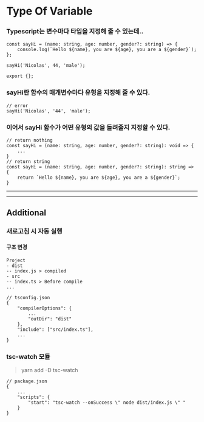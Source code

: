# Type Of Variable
### Typescript는 변수마다 타입을 지정해 줄 수 있는데..
~~~
const sayHi = (name: string, age: number, gender?: string) => {
	console.log(`Hello ${name}, you are ${age}, you are a ${gender}`);
};

sayHi('Nicolas', 44, 'male');

export {};
~~~
### sayHi란 함수의 매개변수마다 유형을 지정해 줄 수 있다.
~~~
// error
sayHi('Nicolas', '44', 'male');
~~~
### 이어서 sayHi 함수가 어떤 유형의 값을 돌려줄지 지정할 수 있다.
~~~
// return nothing
const sayHi = (name: string, age: number, gender?: string): void => {
    ...
}
// return string
const sayHi = (name: string, age: number, gender?: string): string => {
    return `Hello ${name}, you are ${age}, you are a ${gender}`;
}
~~~
---
---
## Additional
### 새로고침 시 자동 실행
#### 구조 변경
~~~
Project
- dist
-- index.js > compiled
- src
-- index.ts > Before compile
...
~~~
~~~
// tsconfig.json
{
    "compilerOptions": {
        ...
        "outDir": "dist"
    },
    "include": ["src/index.ts"],
    ...
}
~~~
### tsc-watch 모듈
> yarn add -D tsc-watch
~~~
// package.json
{
    ...
    "scripts": {
        "start": "tsc-watch --onSuccess \" node dist/index.js \" "
    }
}
~~~